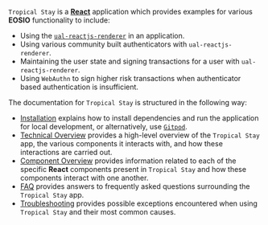 `Tropical Stay` is a [**React**](https://reactjs.org/) application which provides examples for various **EOSIO** functionality to include:

* Using the [`ual-reactjs-renderer`](https://github.com/EOSIO/ual-reactjs-renderer) in an application.
* Using various community built authenticators with `ual-reactjs-renderer`.
* Maintaining the user state and signing transactions for a user with `ual-reactjs-renderer`.
* Using `WebAuthn` to sign higher risk transactions when authenticator based authentication is insufficient.


The documentation for `Tropical Stay` is structured in the following way:

* [Installation](02_installation.md) explains how to install dependencies and run the application for local development, or alternatively, use [`Gitpod`](https://www.gitpod.io/).
* [Technical Overview](01_technical-overview.md) provides a high-level overview of the `Tropical Stay` app, the various components it interacts with, and how these interactions are carried out.
* [Component Overview](component-overview/) provides information related to each of the specific **React** components present in `Tropical Stay` and how these components interact with one another.
* [FAQ](faq/) provides answers to frequently asked questions surrounding the `Tropical Stay` app.
* [Troubleshooting](troubleshooting/) provides possible exceptions encountered when using `Tropical Stay` and their most common causes.